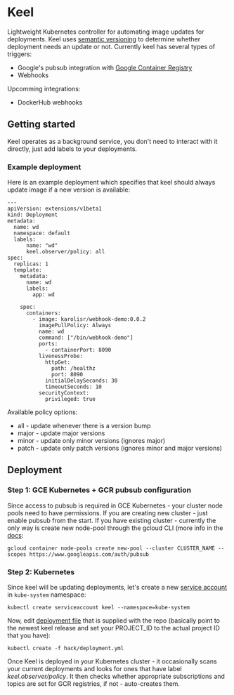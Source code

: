 # Keel

Lightweight Kubernetes controller for automating image updates for deployments. Keel uses [semantic versioning](http://semver.org/) to determine whether deployment needs an update or not. Currently keel has several types of triggers:

* Google's pubsub integration with [Google Container Registry](https://cloud.google.com/container-registry/)
* Webhooks

Upcomming integrations:

* DockerHub webhooks

## Getting started

Keel operates as a background service, you don't need to interact with it directly, just add labels to your deployments. 

### Example deployment

Here is an example deployment which specifies that keel should always update image if a new version is available:

```
---
apiVersion: extensions/v1beta1
kind: Deployment
metadata: 
  name: wd
  namespace: default
  labels: 
      name: "wd"
      keel.observer/policy: all
spec:
  replicas: 1
  template:
    metadata:
      name: wd
      labels:
        app: wd        

    spec:
      containers:                    
        - image: karolisr/webhook-demo:0.0.2
          imagePullPolicy: Always            
          name: wd
          command: ["/bin/webhook-demo"]
          ports:
            - containerPort: 8090       
          livenessProbe:
            httpGet:
              path: /healthz
              port: 8090
            initialDelaySeconds: 30
            timeoutSeconds: 10
          securityContext:
            privileged: true      
```

Available policy options:

* all - update whenever there is a version bump
* major - update major versions
* minor - update only minor versions (ignores major)
* patch - update only patch versions (ignores minor and major versions)

## Deployment

### Step 1: GCE Kubernetes + GCR pubsub configuration

Since access to pubsub is required in GCE Kubernetes - your cluster node pools need to have permissions. If you are creating new cluster - just enable pubsub from the start. If you have existing cluster - currently the only way is create new node-pool through the gcloud CLI (more info in the [docs](https://cloud.google.com/sdk/gcloud/reference/container/node-pools/create?hl=en_US&_ga=1.2114551.650086469.1487625651):

```
gcloud container node-pools create new-pool --cluster CLUSTER_NAME --scopes https://www.googleapis.com/auth/pubsub
```    

### Step 2: Kubernetes

Since keel will be updating deployments, let's create a new [service account](https://kubernetes.io/docs/tasks/configure-pod-container/configure-service-account/) in `kube-system` namespace:

```
kubectl create serviceaccount keel --namespace=kube-system
```

Now, edit [deployment file](https://github.com/rusenask/keel/blob/master/hack/deployment.sample.yml) that is supplied with the repo (basically point to the newest keel release and set your PROJECT_ID to the actual project ID that you have):

```
kubectl create -f hack/deployment.yml
```

Once Keel is deployed in your Kubernetes cluster - it occasionally scans your current deployments and looks for ones that have label _keel.observer/policy_. It then checks whether appropriate subscriptions and topics are set for GCR registries, if not - auto-creates them.

